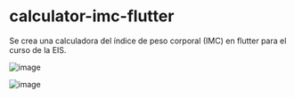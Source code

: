 # calculator-imc-flutter
Se crea una calculadora del índice de peso corporal (IMC) en flutter para el curso de la EIS.

![image](https://user-images.githubusercontent.com/10107759/135196706-6ef614e3-3602-49d7-a1aa-fe45011c5701.png)

![image](https://user-images.githubusercontent.com/10107759/135196744-e9c4d493-ce45-40b9-9f5f-c8eb351feae3.png)
